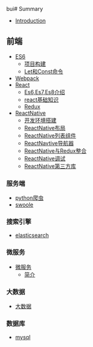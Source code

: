 bui# Summary

* [Introduction](README.md)

## 前端
* [ES6](ES6/README.md)
  - [项目构建](ES6/项目构建.md)
  - [Let和Const命令](ES6/Let和Const命令.md)
* [Webpack](Webpack/README.md)
* [React](React/README.md)
  * [Es6,Es7,Es8介绍](React/Es6,Es7,Es8介绍.md)
  * [react基础知识](React/react基础知识.md)
  - [Redux](React/Redux.md)
* [ReactNative](ReactNative/README.md)
  * [开发环境搭建](ReactNative/开发环境搭建.md)
  * [ReactNative布局](ReactNative/React-Native布局.md)
  * [ReactNative列表组件](ReactNative/ReactNative列表.md)
  * [ReactNavtive导航器](ReactNative/ReactNavigation导航器.md)
  * [ReactNative与Redux整合](ReactNative/ReactNative与Redux整合.md)
  * [ReactNative调试](ReactNative/调试.md)
  * [ReactNative第三方库](ReactNative/ReactNative第三方库.md)



### 服务端
* [python爬虫]()
* [swoole]()

### 搜索引擎
* [elasticsearch]()

### 微服务
* [微服务](微服务/README.md)
  * [简介](微服务/快速入门整理.md)

### 大数据
* [大数据]()

### 数据库
* [mysql]()
